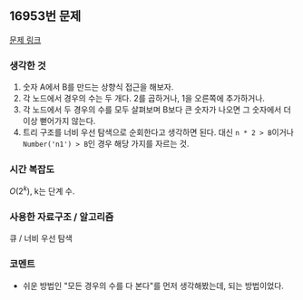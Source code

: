 ## 16953번 문제

[문제 링크](https://www.acmicpc.net/problem/16953)

### 생각한 것

1. 숫자 A에서 B를 만드는 상향식 접근을 해보자.
2. 각 노드에서 경우의 수는 두 개다. 2를 곱하거나, 1을 오른쪽에 추가하거나.
3. 각 노드에서 두 경우의 수를 모두 살펴보며 B보다 큰 숫자가 나오면 그 숫자에서 더 이상 뻗어가지 않는다.
4. 트리 구조를 너비 우선 탐색으로 순회한다고 생각하면 된다. 대신 `n * 2 > B`이거나 ` Number('n1') > B`인 경우 해당 가지를 자르는 것.

### 시간 복잡도

$O(2^k)$, k는 단계 수.

### 사용한 자료구조 / 알고리즘

큐 / 너비 우선 탐색

### 코멘트

- 쉬운 방법인 "모든 경우의 수를 다 본다"를 먼저 생각해봤는데, 되는 방법이었다.
